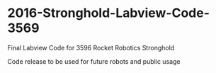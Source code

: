 # 2016-Stronghold-Labview-Code-3569
Final Labview Code for 3596 Rocket Robotics Stronghold

Code release to be used for future robots and public usage
